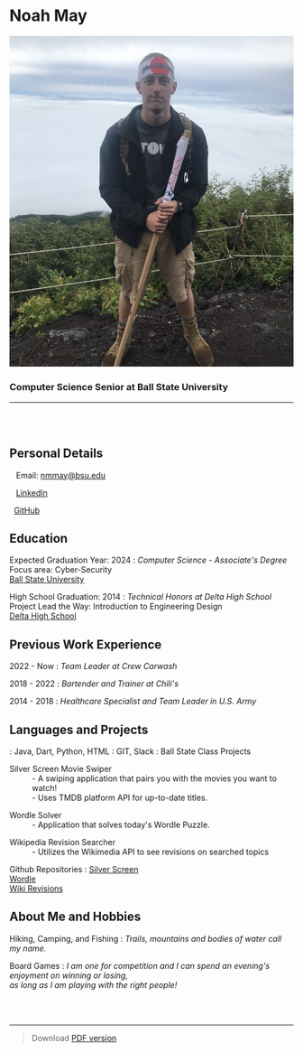 <br /><br />
# Noah May

![](https://github.com/NMAY1234/NMAY1234.github.io/raw/master/src/Noah-mountain.JPG)


### Computer Science Senior at Ball State University

----

<br /><br />

Personal Details
---------
<span class="fas fa-envelope fa-lg"></span>&nbsp;&nbsp;&nbsp;Email: nmmay@bsu.edu

<span class="fab fa-linkedin fa-lg"></span>&nbsp;&nbsp;&nbsp;[LinkedIn](https://www.linkedin.com/in/noah-may-791380158/)

<span class="fab fa-github fa-lg"></span>&nbsp;&nbsp;[GitHub](https://github.com/NMAY1234)

Education
---------
Expected Graduation Year: 2024
: 	*Computer Science - Associate's Degree*  
Focus area: Cyber-Security  
[Ball State University](https://www.bsu.edu)

High School Graduation: 2014
:   *Technical Honors at Delta High School*  
Project Lead the Way: Introduction to Engineering Design  
[Delta High School](https://dhs.delcomschools.org)


Previous Work Experience
----------
2022 - Now
: 	*Team Leader at Crew Carwash*

2018 - 2022
: 	*Bartender and Trainer at Chili's*

2014 - 2018
:   *Healthcare Specialist and Team Leader in U.S. Army*

<div class="page-break"></div>

	
Languages and Projects
------------
<span class="fas fa-code fa-lg">
:	Java, Dart, Python, HTML

<span class="fas fa-globe-americas fa-lg">
:	GIT, Slack

<span class="fas fa-book fa-lg">
:	Ball State Class Projects
	<dl>
		<dt>Silver Screen Movie Swiper</dt>
			<dd>- A swiping application that pairs you with the movies you want to watch!</dd>
			<dd>- Uses TMDB platform API for up-to-date titles.</dd>
	</dl>
 	<dl>
		<dt>Wordle Solver</dt>
			<dd>- Application that solves today's Wordle Puzzle. </dd>
	</dl>
	<dl>
		<dt>Wikipedia Revision Searcher</dt>
			<dd>- Utilizes the Wikimedia API to see revisions on searched topics </dd>
	</dl>

Github Repositories 
: 	[Silver Screen](https://github.com/NMAY1234)  
	[Wordle](https://github.com/NMAY1234)  
 	[Wiki Revisions](https://github.com/NMAY1234)


About Me and Hobbies
----------
Hiking, Camping, and Fishing
: 	*Trails, mountains and bodies of water call my name.*  

Board Games
: 	*I am one for competition and I can spend an evening's enjoyment on winning or losing,   
 as long as I am playing with the right people!*
	

<br /><br />

------
> Download [PDF version]()

